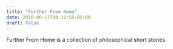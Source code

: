 ```yaml
---
title: "Further From Home"
date: 2018-06-17T08:12:59-05:00
draft: false
---
```


Further From Home is a collection of philosophical short stories.
